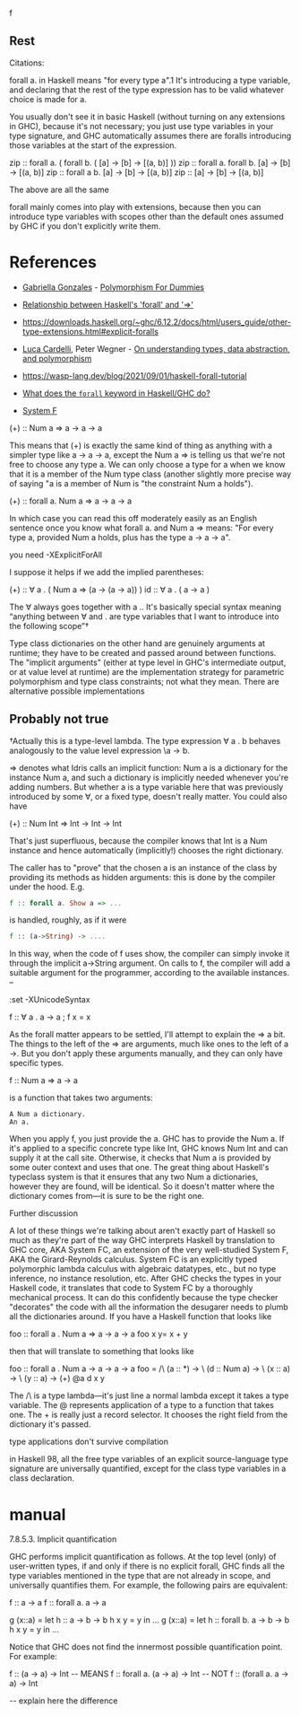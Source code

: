 f
## Rest
Citations:


forall a. in Haskell means "for every type a".1 It's introducing a
type variable, and declaring that the rest of the type expression has
to be valid whatever choice is made for a.


You usually don't see it in basic Haskell (without turning on any
extensions in GHC), because it's not necessary; you just use type
variables in your type signature, and GHC automatically assumes there
are foralls introducing those variables at the start of the
expression.

zip :: forall a. ( forall b. ( [a] -> [b] -> [(a, b)] ))
zip :: forall a. forall b. [a] -> [b] -> [(a, b)]
zip :: forall a b. [a] -> [b] -> [(a, b)]
zip :: [a] -> [b] -> [(a, b)]

The above are all the same

forall mainly comes into play with extensions, because then you can
introduce type variables with scopes other than the default ones
assumed by GHC if you don't explicitly write them.
# References

* [Gabriella Gonzales][gabriella-gonzales]  - [Polymorphism For Dummies][polymorphism-for-dummies]

* [Relationship between Haskell's 'forall' and '=>'](https://stackoverflow.com/questions/33199180/relationship-between-haskells-forall-and)
* https://downloads.haskell.org/~ghc/6.12.2/docs/html/users_guide/other-type-extensions.html#explicit-foralls

* [Luca Cardelli][luca-cardelli], Peter Wegner -  [On understanding types, data abstraction, and polymorphism][on-understanding-types]

* https://wasp-lang.dev/blog/2021/09/01/haskell-forall-tutorial

* [What does the `forall` keyword in Haskell/GHC do?][what-does-forall-do]
  
* [System F][system-f] 

[what-does-forall-do]: https://stackoverflow.com/questions/3071136/what-does-the-forall-keyword-in-haskell-ghc-do

[gabriella-gonzales]: https://www.blogger.com/profile/01917800488530923694

[polymorphism-for-dummies]: https://www.haskellforall.com/2015/10/polymorphism-for-dummies.html

[luca-cardelli]: http://lucacardelli.name/
[on-understanding-types]: http://lucacardelli.name/Papers/OnUnderstanding.A4.pdf


[system-f]: https://en.wikipedia.org/wiki/System_F


(+) :: Num a => a -> a -> a

This means that (+) is exactly the same kind of thing as anything with
a simpler type like a -> a -> a, except the Num a => is telling us
that we're not free to choose any type a. We can only choose a type
for a when we know that it is a member of the Num type class (another
slightly more precise way of saying "a is a member of Num is "the
constraint Num a holds").

(+) :: forall a. Num a => a -> a -> a

In which case you can read this off moderately easily as an English
sentence once you know what forall a. and Num a => means: "For every
type a, provided Num a holds, plus has the type a -> a -> a".


you need -XExplicitForAll 

I suppose it helps if we add the implied parentheses:

(+) :: ∀ a . ( Num a => (a -> (a -> a)) )
id :: ∀ a . ( a -> a )

The ∀ always goes together with a .. It's basically special syntax
meaning “anything between ∀ and . are type variables that I want to
introduce into the following scope”†





Type class dictionaries on the other hand are genuinely arguments at
runtime; they have to be created and passed around between functions.
The "implicit arguments" (either at type level in GHC's intermediate
output, or at value level at runtime) are the implementation strategy
for parametric polymorphism and type class constraints; not what they
mean. There are alternative possible implementations


## Probably not true
†Actually this is a type-level lambda. The type expression ∀ a . b
behaves analogously to the value level expression \a -> b.


=> denotes what Idris calls an implicit function: Num a is a
dictionary for the instance Num a, and such a dictionary is implicitly
needed whenever you're adding numbers. But whether a is a type
variable here that was previously introduced by some ∀, or a fixed
type, doesn't really matter. You could also have

(+) :: Num Int => Int -> Int -> Int

That's just superfluous, because the compiler knows that Int is a Num
instance and hence automatically (implicitly!) chooses the right
dictionary.



The caller has to "prove" that the chosen a is an instance of the
class by providing its methods as hidden arguments: this is done by
the compiler under the hood. E.g.

```haskell
f :: forall a. Show a => ... 
```

is handled, roughly, as if it were 

```haskell
f :: (a->String) -> .... 
```

In this way, when the code of f uses show, the compiler can simply
invoke it through the implicit a->String argument. On calls to f, the
compiler will add a suitable argument for the programmer, according to
the available instances. –


:set -XUnicodeSyntax

f :: ∀ a . a -> a ; f x = x





As the forall matter appears to be settled, I'll attempt to explain
the => a bit. The things to the left of the => are arguments, much
like ones to the left of a ->. But you don't apply these arguments
manually, and they can only have specific types.

f :: Num a => a -> a

is a function that takes two arguments:

    A Num a dictionary.
    An a.

When you apply f, you just provide the a. GHC has to provide the Num
a. If it's applied to a specific concrete type like Int, GHC knows Num
Int and can supply it at the call site. Otherwise, it checks that Num
a is provided by some outer context and uses that one. The great thing
about Haskell's typeclass system is that it ensures that any two Num a
dictionaries, however they are found, will be identical. So it doesn't
matter where the dictionary comes from—it is sure to be the right one.


Further discussion

A lot of these things we're talking about aren't exactly part of
Haskell so much as they're part of the way GHC interprets Haskell by
translation to GHC core, AKA System FC, an extension of the very
well-studied System F, AKA the Girard-Reynolds calculus. System FC is
an explicitly typed polymorphic lambda calculus with algebraic
datatypes, etc., but no type inference, no instance resolution,
etc. After GHC checks the types in your Haskell code, it translates
that code to System FC by a thoroughly mechanical process. It can do
this confidently because the type checker "decorates" the code with
all the information the desugarer needs to plumb all the dictionaries
around. If you have a Haskell function that looks like

foo :: forall a . Num a => a -> a -> a
foo x y= x + y

then that will translate to something that looks like

foo :: forall a . Num a -> a -> a -> a
foo = /\ (a :: *) -> \ (d :: Num a) -> \ (x :: a) -> \ (y :: a) -> (+) @a d x y

The /\ is a type lambda—it's just line a normal lambda except it takes
a type variable. The @ represents application of a type to a function
that takes one. The + is really just a record selector. It chooses the
right field from the dictionary it's passed.


type applications don't survive compilation


 in Haskell 98, all the free type variables of an explicit
 source-language type signature are universally quantified, except for
 the class type variables in a class declaration.
 
 
 
 
 
 # manual
 7.8.5.3. Implicit quantification

GHC performs implicit quantification as follows. At the top level
(only) of user-written types, if and only if there is no explicit
forall, GHC finds all the type variables mentioned in the type that
are not already in scope, and universally quantifies them. For
example, the following pairs are equivalent:

  f :: a -> a
  f :: forall a. a -> a

  g (x::a) = let
                h :: a -> b -> b
                h x y = y
             in ...
  g (x::a) = let
                h :: forall b. a -> b -> b
                h x y = y
             in ...

 Notice that GHC does not find the innermost possible quantification
 point. For example:

  f :: (a -> a) -> Int
           -- MEANS
  f :: forall a. (a -> a) -> Int
           -- NOT
  f :: (forall a. a -> a) -> Int
  
-- explain here the difference
  

